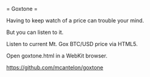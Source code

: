 = Goxtone =

Having to keep watch of a price can trouble your mind.

But you can listen to it.

Listen to current Mt. Gox BTC/USD price via HTML5.

Open goxtone.html in a WebKit browser.

https://github.com/mcantelon/goxtone

